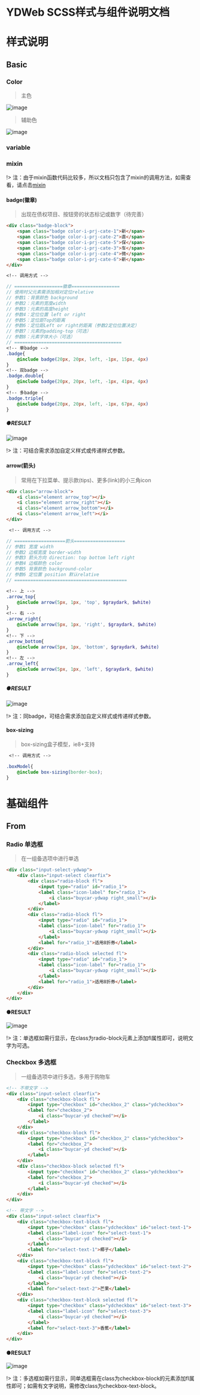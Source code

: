 # YDWeb SCSS样式与组件说明文档

# 样式说明

## Basic
### Color

> 主色

![image](./images/main_color.png)

> 辅助色

![image](./images/sub_color.png)

### variable

### mixin

!> 注：由于mixin函数代码比较多，所以文档只包含了mixin的调用方法，如需查看，请点击[mixin](https://github.com/DF-teenager/ydweb-scss)

#### badge(徽章)

> 出现在债权项目、按钮旁的状态标记或数字（待完善）

```html
<div class="badge-block">
    <span class="badge color-i-prj-cate-1">新</span>
    <span class="badge color-i-prj-cate-2">直</span>
    <span class="badge color-i-prj-cate-5">保</span>
    <span class="badge color-i-prj-cate-3">车</span>
    <span class="badge color-i-prj-cate-4">微</span>
    <span class="badge color-i-prj-cate-6">新</span>
</div>
```

```SCSS
<!-- 调用方式 -->

// ==================徽章==================
// 使用时父元素需添加相对定位relative
// 参数1：背景颜色 background
// 参数2：元素的宽度width
// 参数3：元素的高度height
// 参数4：定位位置 left or right
// 参数5：定位距Top的距离
// 参数6：定位距Left or right的距离（参数2定位位置决定）
// 参数7：元素的padding-top（可选）
// 参数8：元素字体大小（可选）
// ========================================
<!-- 单badge -->
.badge{
	@include badge(20px, 20px, left, -1px, 15px, 4px)
}
<!-- 双badge -->
.badge.double{
	@include badge(20px, 20px, left, -1px, 41px, 4px)
}
<!-- 多badge -->
.badge.triple{
	@include badge(20px, 20px, left, -1px, 67px, 4px)
} 
```
##### ●RESULT

![image](./images/badge.png)

!> 注：可结合需求添加自定义样式或传递样式参数。

#### arrow(箭头)

> 常用在下拉菜单、提示款(tips)、更多(link)的小三角icon

```html
<div class="arrow-block">
    <i class="element arrow_top"></i>
    <i class="element arrow_right"></i>
    <i class="element arrow_bottom"></i>
    <i class="element arrow_left"></i>
</div>
```

```SCSS
 <!-- 调用方式 -->

// ===================箭头===================
// 参数1 宽度 width
// 参数2 边框宽度 border-width
// 参数3 箭头方向 direction: top bottom left right
// 参数4 边框颜色 color
// 参数5 背景颜色 background-color
// 参数6 定位置 position 默认relative
// ==========================================

<!-- 上 -->
.arrow_top{
	@include arrow(5px, 1px, 'top', $graydark, $white) 
}
<!-- 右 -->
.arrow_right{
	@include arrow(5px, 1px, 'right', $graydark, $white) 
}
<!-- 下 -->
.arrow_bottom{
	@include arrow(5px, 1px, 'bottom', $graydark, $white) 
}
<!-- 左 -->
.arrow_left{
	@include arrow(5px, 1px, 'left', $graydark, $white) 
}
```
##### ●RESULT

![image](./images/arrow.png)

!> 注：同badge，可结合需求添加自定义样式或传递样式参数。

#### box-sizing

> box-sizing盒子模型，ie8+支持

```SCSS
 <!-- 调用方式 -->

.boxModel{
	@include box-sizing(border-box);
}
```

# 基础组件

## From
### Radio 单选框

> 在一组备选项中进行单选

```html
<div class="input-select-ydwap">
    <div class="input-select clearfix">
        <div class="radio-block fl">
            <input type="radio" id="radio_1">
            <label class="icon-label" for="radio_1">
                <i class="buycar-ydwap right_small"></i>
            </label>
        </div>
        <div class="radio-block fl">
            <input type="radio" id="radio_1">
            <label class="icon-label" for="radio_1">
                <i class="buycar-ydwap right_small"></i>
            </label>
            <label for="radio_1">适用8折券</label>
        </div>
        <div class="radio-block selected fl">
            <input type="radio" id="radio_1">
            <label class="icon-label" for="radio_1">
                <i class="buycar-ydwap right_small"></i>
            </label>
            <label for="radio_1">适用8折券</label>
        </div>
    </div>
</div>
```

#### ●RESULT

![image](./images/radio.png)

!> 注：单选框如需行显示，在class为radio-block元素上添加fl属性即可，说明文字为可选。


### Checkbox 多选框

> 一组备选项中进行多选，多用于购物车

```html
<!-- 不带文字 -->
<div class="input-select clearfix">
    <div class="checkbox-block fl">
        <input type="checkbox" id="checkbox_2" class="ydcheckbox">
        <label for="checkbox_2">
            <i class="buycar-yd checked"></i>
        </label>
    </div>
    <div class="checkbox-block fl">
        <input type="checkbox" id="checkbox_2" class="ydcheckbox">
        <label for="checkbox_2">
            <i class="buycar-yd checked"></i>
        </label>
    </div>
    <div class="checkbox-block selected fl">
        <input type="checkbox" id="checkbox_2" class="ydcheckbox">
        <label for="checkbox_2">
            <i class="buycar-yd checked"></i>
        </label>
    </div>
</div>

<!-- 带文字 -->
<div class="input-select clearfix">
    <div class="checkbox-text-block fl">
        <input type="checkbox" class="ydcheckbox" id="select-text-1">
        <label class="label-icon" for="select-text-1">
            <i class="buycar-yd checked"></i>
        </label>
        <label for="select-text-1">椰子</label>
    </div>
    <div class="checkbox-text-block fl">
        <input type="checkbox" class="ydcheckbox" id="select-text-2">
        <label class="label-icon" for="select-text-2">
            <i class="buycar-yd checked"></i>
        </label>
        <label for="select-text-2">芒果</label>
    </div>
    <div class="checkbox-text-block selected fl">
        <input type="checkbox" class="ydcheckbox" id="select-text-3">
        <label class="label-icon" for="select-text-3">
            <i class="buycar-yd checked"></i>
        </label>
        <label for="select-text-3">香蕉</label>
    </div>
</div>
```

#### ●RESULT

![image](./images/checkbox.png)

!> 注：多选框如需行显示，同单选框需在class为checkbox-block的元素添加fl属性即可；如需有文字说明，需修改class为checkbox-text-block。

